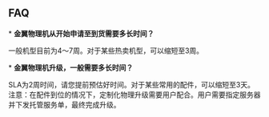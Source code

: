 

## FAQ

\* **金翼物理机从开始申请至到货需要多长时间？**

一般机型目前为4～7周。对于某些热卖机型，可以缩短至3周。

\* **金翼物理机升级，一般需要多长时间？**

SLA为2周时间，请您提前预估好时间。对于某些常用的配件，可以缩短至3天。
注意：在配件到位的情况下，定制化物理升级需要用户配合。用户需要指定服务器并下发托管服务单，最终完成升级。
